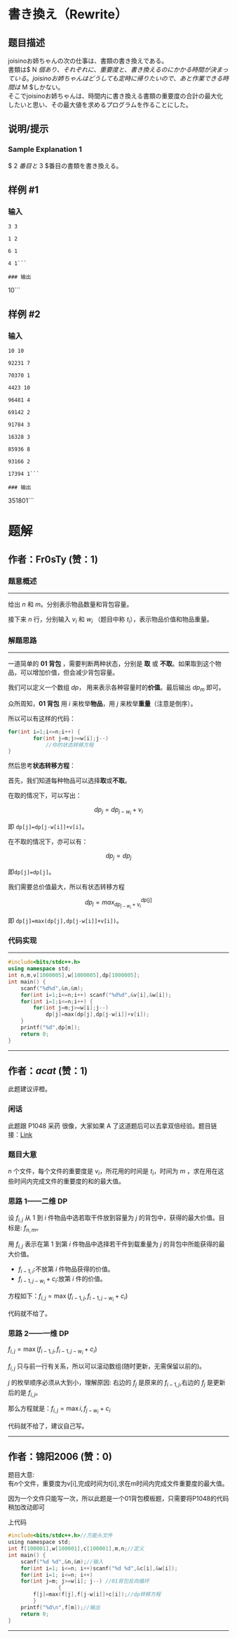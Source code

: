 # 書き換え（Rewrite）

## 题目描述

[problemUrl]: https://atcoder.jp/contests/tkppc2/tasks/tkppc2016_b

joisinoお姉ちゃんの次の仕事は、書類の書き換えである。  
 書類は$ N $個あり、それぞれに、重要度と、書き換えるのにかかる時間が決まっている。  
 joisinoお姉ちゃんはどうしても定時に帰りたいので、あと作業できる時間は$ M $しかない。  
 そこでjoisinoお姉ちゃんは、時間内に書き換える書類の重要度の合計の最大化したいと思い、その最大値を求めるプログラムを作ることにした。

## 说明/提示

### Sample Explanation 1

$ 2 $番目と$ 3 $番目の書類を書き換える。

## 样例 #1

### 输入

```
3 3
1 2
6 1
4 1```

### 输出

```
10```

## 样例 #2

### 输入

```
10 10
92231 7
70370 1
4423 10
96481 4
69142 2
91784 3
16328 3
85936 8
93166 2
17394 1```

### 输出

```
351801```

# 题解

## 作者：Fr0sTy (赞：1)

### 题意概述
------------
给出 $n$ 和 $m$。分别表示物品数量和背包容量。

接下来 $n$ 行，分别输入 $v_i$ 和 $w_i$ （题目中称 $t_i$），表示物品价值和物品重量。

### 解题思路
------------
一道简单的 **01 背包** ，需要判断两种状态，分别是 **取** 或 **不取**。如果取到这个物品，可以增加价值，但会减少背包容量。

我们可以定义一个数组 $dp$， 用来表示各种容量时的**价值**。最后输出 $dp_m$ 即可。

众所周知，**01 背包** 用 $i$ 来枚举**物品**，用 $j$ 来枚举**重量**（注意是倒序）。

所以可以有这样的代码：

``` cpp
for(int i=1;i<=n;i++) {
		for(int j=m;j>=w[i];j--)
			//你的状态转移方程
}
```

然后思考**状态转移方程**：

首先，我们知道每种物品可以选择**取**或**不取**。

在取的情况下，可以写出：

$$dp_j = dp_{j-w_i}+v_i$$

即 `dp[j]=dp[j-w[i]]+v[i]`。

在不取的情况下，亦可以有：

$$dp_j=dp_j$$

即`dp[j]=dp[j]`。

我们需要总价值最大，所以有状态转移方程

$$dp_j = max_{dp_{j-w_i}+v_i}^{dp[j]}$$

即 `dp[j]=max(dp[j],dp[j-w[i]]+v[i])`。

### 代码实现
------------
``` cpp
#include<bits/stdc++.h>
using namespace std;
int n,m,v[1000005],w[1000005],dp[1000005];
int main() {
	scanf("%d%d",&n,&m);
	for(int i=1;i<=n;i++) scanf("%d%d",&v[i],&w[i]);
	for(int i=1;i<=n;i++) {
		for(int j=m;j>=w[i];j--)
			dp[j]=max(dp[j],dp[j-w[i]]+v[i]);
	}
	printf("%d",dp[m]);
	return 0;
}
```


---

## 作者：_acat_ (赞：1)

此题建议评橙。
### 闲话
此题跟 P1048 采药 很像，大家如果 A 了这道题后可以去拿双倍经验。题目链接：[Link](https://www.luogu.com.cn/problem/P1048)
### 题目大意
$n$ 个文件，每个文件的重要度是 $v_i$，所花用的时间是 $t_i$，时间为 $m$ ，求在用在这些时间内完成文件的重要度的和的最大值。
### 思路 1——二维 DP
设 $f_{i,j}$ 从 $1$ 到 $i$ 件物品中选若取干件放到容量为 $j$ 的背包中，获得的最大价值。目标是: $f_{n,m}$。

用 $f_{i,j}$ 表示在第 $1$ 到第 $i$ 件物品中选择若干件到载重量为 $j$ 的背包中所能获得的最大价值。
- $f_{i-1,i}$:不放第 $i$ 件物品获得的价值。
- $f_{i-1,j-w_i}+c_i$:放第 $i$ 件的价值。

方程如下：$f_{i,j}=\max(f_{i-1,j},f_{i-1,j-w_i}+c_i)$

代码就不给了。

### 思路 2——一维 DP
$f_{i,j}=\max(f_{i-1,j},f_{i-1,j-w_i}+c_i)$

$f_{i,j}$ 只与前一行有关系，所以可以滚动数组(随时更新，无需保留以前的)。

$j$ 的枚举顺序必须从大到小，理解原因: 
右边的 $f_j$ 是原来的 $f_{i-1,j}$,右边的 $f_j$ 是更新后的是 $f_{i,j}$。

那么方程就是：$f_{i,j}=\max{i,f_{j-w_i}+c_i}$

代码就不给了，建议自己写。



---

## 作者：锦阳2006 (赞：0)

题目大意:   
有$n$个文件，重要度为v[i],完成时间为t[i],求在$m$时间内完成文件重要度的最大值。

因为一个文件只能写一次，所以此题是一个01背包模板题，只需要将P1048的代码稍加改动即可   

上代码
```c
#include<bits/stdc++.h>//万能头文件
using namespace std;
int f[100001],w[100001],c[100001],m,n;//定义
int main() {
	scanf("%d %d",&n,&m);//输入
	for(int i=1; i<=n; i++)scanf("%d %d",&c[i],&w[i]);
	for(int i=1; i<=n; i++)
	for(int j=m; j>=w[i]; j--) //01背包反向循环
                {
		f[j]=max(f[j],f[j-w[i]]+c[i]);//dp转移方程
		}
	printf("%d\n",f[m]);//输出
	return 0;
}
```


---

